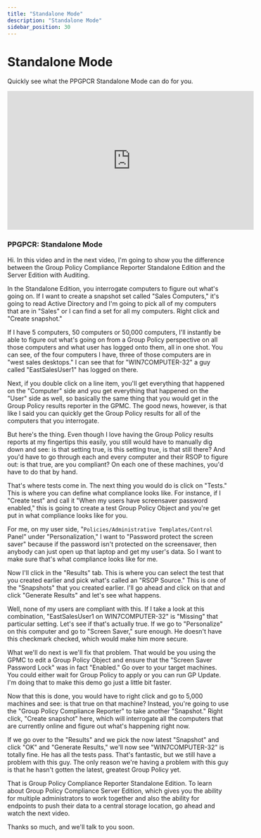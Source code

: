 ```yaml
---
title: "Standalone Mode"
description: "Standalone Mode"
sidebar_position: 30
---
```

# Standalone Mode

Quickly see what the PPGPCR Standalone Mode can do for you.

<iframe width="560" height="315" src="https://www.youtube.com/embed/RKPVxz8Orw8" title="PPGPCR:  Standalone Mode" frameborder="0" allow="accelerometer; autoplay; clipboard-write; encrypted-media; gyroscope; picture-in-picture; web-share" allowfullscreen="1"></iframe>

### PPGPCR: Standalone Mode

Hi. In this video and in the next video, I'm going to show you the difference between the Group
Policy Compliance Reporter Standalone Edition and the Server Edition with Auditing.

In the Standalone Edition, you interrogate computers to figure out what's going on. If I want to
create a snapshot set called "Sales Computers," it's going to read Active Directory and I'm going to
pick all of my computers that are in "Sales" or I can find a set for all my computers. Right click
and "Create snapshot."

If I have 5 computers, 50 computers or 50,000 computers, I'll instantly be able to figure out what's
going on from a Group Policy perspective on all those computers and what user has logged onto them,
all in one shot. You can see, of the four computers I have, three of those computers are in "west
sales desktops." I can see that for "WIN7COMPUTER-32" a guy called "EastSalesUser1" has logged on
there.

Next, if you double click on a line item, you'll get everything that happened on the "Computer" side
and you get everything that happened on the "User" side as well, so basically the same thing that
you would get in the Group Policy results reporter in the GPMC. The good news, however, is that like
I said you can quickly get the Group Policy results for all of the computers that you interrogate.

But here's the thing. Even though I love having the Group Policy results reports at my fingertips
this easily, you still would have to manually dig down and see: is that setting true, is this
setting true, is that still there? And you'd have to go through each and every computer and their
RSOP to figure out: is that true, are you compliant? On each one of these machines, you'd have to do
that by hand.

That's where tests come in. The next thing you would do is click on "Tests." This is where you can
define what compliance looks like. For instance, if I "Create test" and call it "When my users have
screensaver password enabled," this is going to create a test Group Policy Object and you're get put
in what compliance looks like for you.

For me, on my user side, "`Policies/Administrative Templates/Control` Panel" under
"Personalization," I want to "Password protect the screen saver" because if the password isn't
protected on the screensaver, then anybody can just open up that laptop and get my user's data. So I
want to make sure that's what compliance looks like for me.

Now I'll click in the "Results" tab. This is where you can select the test that you created earlier
and pick what's called an "RSOP Source." This is one of the "Snapshots" that you created earlier.
I'll go ahead and click on that and click "Generate Results" and let's see what happens.

Well, none of my users are compliant with this. If I take a look at this combination,
"EastSalesUser1 on WIN7COMPUTER-32" is "Missing" that particular setting. Let's see if that's
actually true. If we go to "Personalize" on this computer and go to "Screen Saver," sure enough. He
doesn't have this checkmark checked, which would make him more secure.

What we'll do next is we'll fix that problem. That would be you using the GPMC to edit a Group
Policy Object and ensure that the "Screen Saver Password Lock" was in fact "Enabled." Go over to
your target machines. You could either wait for Group Policy to apply or you can run GP Update. I'm
doing that to make this demo go just a little bit faster.

Now that this is done, you would have to right click and go to 5,000 machines and see: is that true
on that machine? Instead, you're going to use the "Group Policy Compliance Reporter" to take another
"Snapshot." Right click, "Create snapshot" here, which will interrogate all the computers that are
currently online and figure out what's happening right now.

If we go over to the "Results" and we pick the now latest "Snapshot" and click "OK" and "Generate
Results," we'll now see "WIN7COMPUTER-32" is totally fine. He has all the tests pass. That's
fantastic, but we still have a problem with this guy. The only reason we're having a problem with
this guy is that he hasn't gotten the latest, greatest Group Policy yet.

That is Group Policy Compliance Reporter Standalone Edition. To learn about Group Policy Compliance
Server Edition, which gives you the ability for multiple administrators to work together and also
the ability for endpoints to push their data to a central storage location, go ahead and watch the
next video.

Thanks so much, and we'll talk to you soon.
